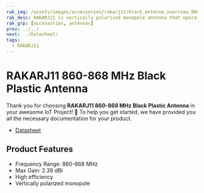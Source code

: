 ```yaml
---
rak_img: /assets/images/accessories/rakarj11/black_antenna_overview_800.png
rak_desc: RAKARJ11 is vertically polarized monopole antenna that operates from 860~868 MHz. It has a maximum gain of 2.39 dBi.
rak_grp: [accessories, antennas]
prev: ../../
next: ../Datasheet/
tags:
  - RAKARJ11
---
```


# RAKARJ11 860-868 MHz Black Plastic Antenna

Thank you for choosing **RAKARJ11 860-868 MHz Black Plastic Antenna** in your awesome IoT Project! 🎉 To help you get started, we have provided you all the necessary documentation for your product.

* [Datasheet](../Datasheet/)

## Product Features

- Frequency Range: 860-868&nbsp;MHz
- Max Gain: 2.39&nbsp;dBi
- High efficiency
- Vertically polarized monopole

